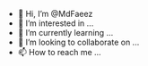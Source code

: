 - 👋 Hi, I’m @MdFaeez
- 👀 I’m interested in ...
- 🌱 I’m currently learning ...
- 💞️ I’m looking to collaborate on ...
- 📫 How to reach me ...

<!---
MdFaeez/MdFaeez is a ✨ special ✨ repository because its `README.md` (this file) appears on your GitHub profile.
You can click the Preview link to take a look at your changes.
--->
